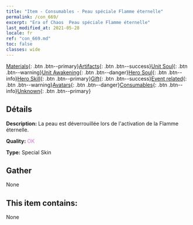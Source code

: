 ```yaml
---
title: "Item - Consumables - Peau spéciale Flamme éternelle"
permalink: /con_669/
excerpt: "Era of Chaos  Peau spéciale Flamme éternelle"
last_modified_at: 2021-05-28
locale: fr
ref: "con_669.md"
toc: false
classes: wide
---
```

 [Materials](/ItemsFR/){: .btn .btn--primary}[Artifacts](/ItemsFR/Artifacts/){: .btn .btn--success}[Unit Soul](/ItemsFR/UnitSoul/){: .btn .btn--warning}[Unit Awakening](/ItemsFR/UnitAwakening/){: .btn .btn--danger}[Hero Soul](/ItemsFR/HeroSoul/){: .btn .btn--info}[Hero Skill](/ItemsFR/HeroSkill/){: .btn .btn--primary}[Gift](/ItemsFR/Gift/){: .btn .btn--success}[Event related](/ItemsFR/Events/){: .btn .btn--warning}[Avatars](/ItemsFR/Avatars/){: .btn .btn--danger}[Consumables](/ItemsFR/Consumables/){: .btn .btn--info}[Unknown](/ItemsFR/Unknown/){: .btn .btn--primary}

## Détails
 **Description:** La peau est déverrouillée lors de l'activation de la Flamme éternelle.

 **Quality:** <span style="color: #DA70D6">OK</span>

 **Type:** Special Skin

## Gather

  None

## This item contains:

  None

